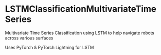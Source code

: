 # LSTMClassificationMultivariateTimeSeries
Multivariate Time Series Classification using LSTM to help navigate robots across various surfaces

Uses PyTorch & PyTorch Lightning for LSTM

